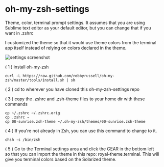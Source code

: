 # oh-my-zsh-settings
Theme, color, terminal prompt settings.  It assumes that you are using Sublime text editor as your default editor, but you can change that if you want in .zshrc

I customized the theme so that it would use theme colors from the terminal app itself instead of relying on colors declared in the theme.

![settings screenshot](http://i.imgur.com/t2FZ55M.png?1)

( 1 ) install [oh-my-zsh](https://github.com/robbyrussell/oh-my-zsh)
```
curl -L https://raw.github.com/robbyrussell/oh-my-zsh/master/tools/install.sh | sh
```
( 2 ) cd to wherever you have cloned this oh-my-zsh-settings repo

( 3 ) copy the .zshrc and .zsh-theme files to your home dir with these commands
```
cp ~/.zshrc ~/.zshrc.orig
cp .zshrc ~
cp 00-sunrise.zsh-theme ~/.oh-my-zsh/themes/00-sunrise.zsh-theme
```
( 4 ) If you're not already in Zsh, you can use this command to change to it.
```
chsh -s /bin/zsh
```
( 5 ) Go to the Terminal settings area and click the GEAR in the bottom left so that you can import the theme in this repo: royal-theme.terminal.  This will give you terminal colors based on the Solarized theme.